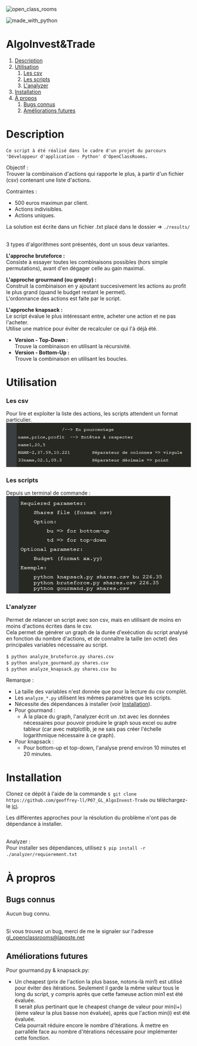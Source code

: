 ![open_class_rooms](https://img.shields.io/badge/OpenClassRooms-Project07-limegreen?labelColor=blueviolet&style=plastic)


![made_with_python](https://img.shields.io/badge/Made%20With-Python_3.6.5-darkgreen?logo=python&labelColor=red&style=plastic)


# AlgoInvest&Trade #


1.  [Description](#description)
2.  [Utilisation](#utilisation)
    1.  [Les csv](#format-csv)
    2.  [Les scripts](#use-scripts)
    3.  [L'analyzer](#use-analyzer)
3.  [Installation](#installation)
4.  [À propos](#a-propos)
    1.  [Bugs connus](#bugs-connus)
    2.  [Améliorations futures](#ameliorations-futures)


# Description <a name="description"></a> #


    Ce script à été réalisé dans le cadre d'un projet du parcours
    'Développeur d'application - Python' d'OpenClassRooms.

 Objectif :\
 Trouver la combinaison d'actions qui rapporte le plus, à partir d'un  fichier (csv) contenant une liste d'actions.

Contraintes :
- 500 euros maximun par client.
- Actions indivisibles.
- Actions uniques.

La solution est écrite dans un fichier .txt placé dans le dossier => `./results/`

\
3 types d'algorithmes sont présentés, dont un sous deux variantes.

**L'approche bruteforce :**\
Consiste à essayer toutes les combinaisons possibles (hors simple permutations),
avant d'en dégager celle au gain maximal.

**L'approche grourmand (ou greedy) :**\
Construit la combinaison en y ajoutant succesivement les actions au profit le 
plus grand (quand le budget restant le permet).\
L'ordonnance des actions est faite par le script.

**L'approche knapsack :**\
Le script évalue le plus intéressant entre, acheter une action et ne pas l'acheter.\
Utilise une matrice pour éviter de recalculer ce qui l'à déjà été.
-   **Version - Top-Down :**\
    Trouve la combinaison en utilisant la récursivité.
-   **Version - Bottom-Up :**\
    Trouve la combinaison en utilisant les boucles.


# Utilisation #


### Les csv <a name="format-csv"></a> ###


Pour lire et exploiter la liste des actions, les scripts attendent un format particulier.\
![format csv](./readme_png/example_format_csv.png)


### Les scripts <a name="use-scripts"></a> ###


Depuis un terminal de commande :\
![exemple exécution script](./readme_png/examples_use_script.png)


### L'analyzer <a name="use-analyzer"></a> ###


Permet de relancer un script avec son csv, mais en utilisant de moins en moins d'actions écrites dans le csv.\
Cela permet de générer un graph de la durée d'exécution du script analysé en fonction du nombre d'actions, et de connaître la taille (en octet) des principales variables nécessaire au script.

`$ python analyze_bruteforce.py shares.csv`\
`$ python analyze_gourmand.py shares.csv`\
`$ python analyze_knapsack.py shares.csv bu`

Remarque :
- La taille des variables n'est donnée que pour la lecture du csv complèt.
- Les `analyze_*.py` utilisent les mêmes paramètres que les scripts.
- Nécessite des dépendances à installer (voir [Installation](#installation)).
- Pour gourmand :
    -   À la place du graph, l'analyzer écrit un .txt avec les données nécessaires pour pouvoir produire le graph sous excel ou autre tableur (car avec matplotlib, je ne sais pas créer l'échelle logarithmique nécessaire à ce graph).
- Pour knapsack :
    -   Pour bottom-up et top-down, l'analyse prend environ 10 minutes et 20 minutes.


# Installation <a name="installation"></a> #


Clonez ce dépôt à l'aide de la commande `$ git clone https://github.com/geoffrey-ll/P07_GL_AlgoInvest-Trade` ou téléchargez-le [ici](https://github.com/geoffrey-ll/P07_GL_AlgoInvest-Trade/archive/refs/heads/master.zip).

Les différentes approches pour la résolution du problème n'ont pas de dépendance à installer.

\
Analyzer :\
Pour installer ses dépendances, utilisez `$ pip install -r ./analyzer/requierement.txt`


# À propros <a name="a-propos"></a> #


## Bugs connus <a name="bugs-connus"></a> ##


Aucun bug connu.

\
Si vous trouvez un bug, merci de me le signaler sur l'adresse\
gl_openclassrooms@laposte.net


## Améliorations futures <a name="ameliorations-futures"></a> ##


Pour gourmand.py & knapsack.py:
- Un cheapest (prix de l'action la plus basse, notons-là min1) est utilisé pour éviter des itérations. Seulement il garde la même valeur tous le long du script, y compris après que cette fameuse action min1 est été évaluée.\
Il serait plus pertinant que le cheapest change de valeur pour min(i+) (ième valeur la plus basse non évaluée), après que l'action min(i) est été évaluée.\
Cela pourrait réduire encore le nombre d'itérations. À mettre en parrallèle face au nombre d'itérations nécessaire pour implémenter cette fonction.

